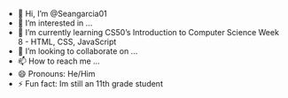 - 👋 Hi, I’m @Seangarcia01
- 👀 I’m interested in ...
- 🌱 I’m currently learning CS50’s Introduction to Computer Science Week 8 - HTML, CSS, JavaScript
- 💞️ I’m looking to collaborate on ...
- 📫 How to reach me ...
- 😄 Pronouns: He/Him
- ⚡ Fun fact: Im still an 11th grade student

<!---
Seangarcia01/Seangarcia01 is a ✨ special ✨ repository because its `README.md` (this file) appears on your GitHub profile.
You can click the Preview link to take a look at your changes.
--->

